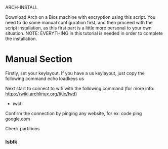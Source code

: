   ARCH-INSTALL

Download Arch on a Bios machine with encryption using this script.
You need to do some manual configuration first, and then proceed with the script installation, as this first part is a little more personal to your own situation.
NOTE: EVERYTHING in this tutorial is needed in order to complete the installation.


# Manual Section
Firstly, set your keylayout. If you have a us keylayout, just copy the following command
echo loadkeys us

Next start to connect to wifi with the following command (for more info: https://wiki.archlinux.org/title/Iwd)
* iwctl

Confirm the connection by pinging any website, for ex: 
code ping google.com

Check partitions
### lsblk




